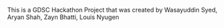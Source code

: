 This is a GDSC Hackathon Project that was created by Wasayuddin Syed, Aryan Shah, Zayn Bhatti, Louis Nyugen